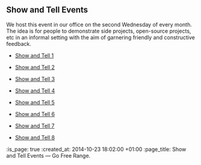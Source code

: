 Show and Tell Events
--------------------

We host this event in our office on the second Wednesday of every month. The idea is for people to demonstrate side projects, open-source projects, etc in an informal setting with the aim of garnering friendly and constructive feedback.

<ul>
  <li><p><a href="/week-274#show-and-tell">Show and Tell 1</a></p></li>
  <li><p><a href="/week-286#show-and-tell">Show and Tell 2</a></p></li>
  <li><p><a href="/week-286#show-and-tell">Show and Tell 3</a></p></li>
  <li><p><a href="/show-and-tell-4">Show and Tell 4</a></p></li>
  <li><p><a href="/show-and-tell-5">Show and Tell 5</a></p></li>
  <li><p><a href="/show-and-tell-6">Show and Tell 6</a></p></li>
  <li><p><a href="/show-and-tell-7">Show and Tell 7</a></p></li>
  <li><p><a href="/show-and-tell-8">Show and Tell 8</a></p></li>
</ul>

:is_page: true
:created_at: 2014-10-23 18:02:00 +01:00
:page_title: Show and Tell Events &mdash; Go Free Range.
